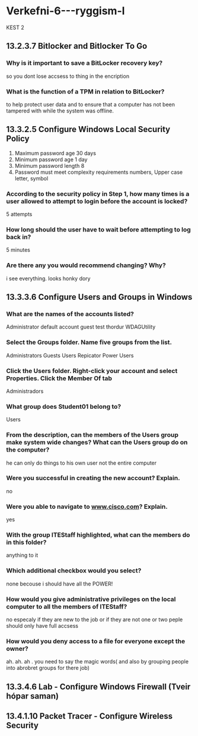 # Verkefni-6---ryggism-l
KEST 2
## 13.2.3.7 Bitlocker and Bitlocker To Go
### Why is it important to save a BitLocker recovery key?
so you dont lose accsess to thing in the encription
### What is the function of a TPM in relation to BitLocker?
to help protect user data and to ensure that a computer has not been tampered with while the system was offline.

## 13.3.2.5 Configure Windows Local Security Policy
1. Maximum password age 30 days
2. Minimum password age 1 day 
3. Minimum password length 8
4. Password must meet complexity requirements numbers, Upper case letter, symbol
### According to the security policy in Step 1, how many times is a user allowed to attempt to login before the account is locked?
 5 attempts
### How long should the user have to wait before attempting to log back in?
5 minutes
### Are there any you would recommend changing? Why?
i see everything. looks honky dory

## 13.3.3.6 Configure Users and Groups in Windows
### What are the names of the accounts listed?
Administrator
default account
guest
test
thordur
WDAGUtility
### Select the Groups folder. Name five groups from the list.
Administrators
Guests
Users
Repicator
Power Users
### Click the Users folder. Right-click your account and select Properties. Click the Member Of tab
Administradors
### What group does Student01 belong to?
Users
### From the description, can the members of the Users group make system wide changes? What can the Users group do on the computer?
he can only do things to his own user not the entire computer
### Were you successful in creating the new account? Explain.
no
### Were you able to navigate to www.cisco.com? Explain.
yes
### With the group ITEStaff highlighted, what can the members do in this folder?
anything to it
### Which additional checkbox would you select?
none becouse i should have all the POWER!
### How would you give administrative privileges on the local computer to all the members of ITEStaff?
no especaly if they are new to the job or if they are not one or two peple should only have full accsess
### How would you deny access to a file for everyone except the owner?
ah. ah. ah . you need to say the magic words( and also by grouping people into abrobret groups for there job)
## 13.3.4.6 Lab - Configure Windows Firewall (Tveir hópar saman)

## 13.4.1.10 Packet Tracer - Configure Wireless Security

